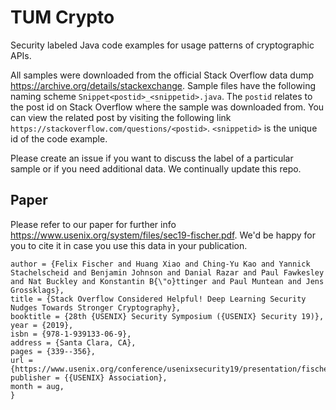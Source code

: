 

# TUM Crypto

Security labeled Java code examples for usage patterns of cryptographic APIs. 

All samples were downloaded from the official Stack Overflow data dump https://archive.org/details/stackexchange. Sample files have the following naming scheme `Snippet<postid>_<snippetid>.java`. The `postid` relates to the post id on Stack Overflow where the sample was downloaded from. You can view the related post by visiting the following link `https://stackoverflow.com/questions/<postid>`. `<snippetid>` is the unique id of the code example.

Please create an issue if you want to discuss the label of a particular sample or if you need additional data. We continually update this repo.

## Paper

 Please refer to our paper for further info https://www.usenix.org/system/files/sec19-fischer.pdf. We'd be happy for you to cite it in case you use this data in your publication.
 
 ```@inproceedings {235481,
author = {Felix Fischer and Huang Xiao and Ching-Yu Kao and Yannick Stachelscheid and Benjamin Johnson and Danial Razar and Paul Fawkesley and Nat Buckley and Konstantin B{\"o}ttinger and Paul Muntean and Jens Grossklags},
title = {Stack Overflow Considered Helpful! Deep Learning Security Nudges Towards Stronger Cryptography},
booktitle = {28th {USENIX} Security Symposium ({USENIX} Security 19)},
year = {2019},
isbn = {978-1-939133-06-9},
address = {Santa Clara, CA},
pages = {339--356},
url = {https://www.usenix.org/conference/usenixsecurity19/presentation/fischer},
publisher = {{USENIX} Association},
month = aug,
}
